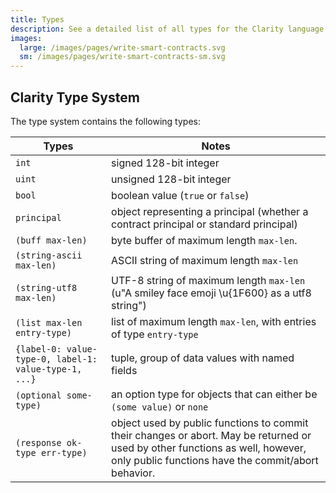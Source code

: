 ```yaml
---
title: Types
description: See a detailed list of all types for the Clarity language.
images:
  large: /images/pages/write-smart-contracts.svg
  sm: /images/pages/write-smart-contracts-sm.svg
---
```


## Clarity Type System

The type system contains the following types:

| Types                                                 | Notes                                                                                                                                                                                |
| ----------------------------------------------------- | ------------------------------------------------------------------------------------------------------------------------------------------------------------------------------------ |
| `int`                                                 | signed 128-bit integer                                                                                                                                                               |
| `uint`                                                | unsigned 128-bit integer                                                                                                                                                             |
| `bool`                                                | boolean value (`true` or `false`)                                                                                                                                                    |
| `principal`                                           | object representing a principal (whether a contract principal or standard principal)                                                                                                 |
| `(buff max-len)`                                      | byte buffer of maximum length `max-len`.                                                                                                                                             |
| `(string-ascii max-len)`                              | ASCII string of maximum length `max-len`                                                                                                                                             |
| `(string-utf8 max-len)`                               | UTF-8 string of maximum length `max-len` (u"A smiley face emoji \u{1F600} as a utf8 string")                                                                                         |
| `(list max-len entry-type)`                           | list of maximum length `max-len`, with entries of type `entry-type`                                                                                                                  |
| `{label-0: value-type-0, label-1: value-type-1, ...}` | tuple, group of data values with named fields                                                                                                                                        |
| `(optional some-type)`                                | an option type for objects that can either be `(some value)` or `none`                                                                                                               |
| `(response ok-type err-type)`                         | object used by public functions to commit their changes or abort. May be returned or used by other functions as well, however, only public functions have the commit/abort behavior. |
